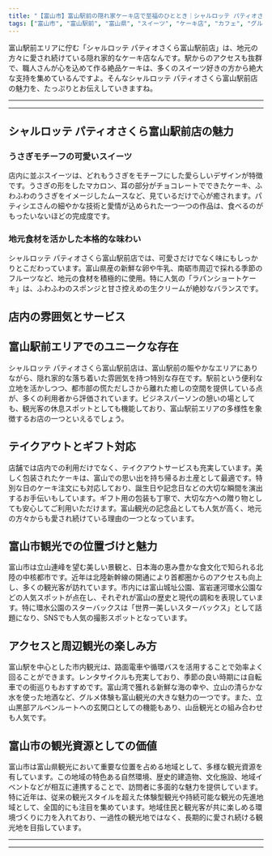 ```yaml
---
title: "【富山市】富山駅前の隠れ家ケーキ店で至福のひととき｜シャルロッテ パティオさくら富山駅前店"
tags: ["富山市", "富山駅前", "富山県", "スイーツ", "ケーキ店", "カフェ", "グルメ", "隠れ家", "手作りケーキ", "職人", "季節のフルーツ", "至福のひととき", "デート", "おすすめ", "YouTube Shorts", "#shorts", "動画"]
---
```


富山駅前エリアに佇む「シャルロッテ パティオさくら富山駅前店」は、地元の方々に愛され続けている隠れ家的なケーキ店なんです。駅からのアクセスも抜群で、職人さんが心を込めて作る絶品ケーキは、多くのスイーツ好きの方から絶大な支持を集めているんですよ。そんなシャルロッテ パティオさくら富山駅前店の魅力を、たっぷりとお伝えしていきますね。

---

<!-- 🎥 YouTube動画埋め込み -->
<!-- No YouTube URL provided -->

---

## シャルロッテ パティオさくら富山駅前店の魅力

### うさぎモチーフの可愛いスイーツ

店内に並ぶスイーツは、どれもうさぎをモチーフにした愛らしいデザインが特徴です。うさぎの形をしたマカロン、耳の部分がチョコレートでできたケーキ、ふわふわのうさぎをイメージしたムースなど、見ているだけで心が癒されます。パティシエさんの細やかな技術と愛情が込められた一つ一つの作品は、食べるのがもったいないほどの完成度です。

### 地元食材を活かした本格的な味わい

シャルロッテ パティオさくら富山駅前店では、可愛さだけでなく味にもしっかりとこだわっています。富山県産の新鮮な卵や牛乳、南砺市周辺で採れる季節のフルーツなど、地元の食材を積極的に使用。特に人気の「ラパンショートケーキ」は、ふわふわのスポンジと甘さ控えめの生クリームが絶妙なバランスです。

## 店内の雰囲気とサービス

## 富山駅前エリアでのユニークな存在

シャルロッテ パティオさくら富山駅前店は、富山駅前の賑やかなエリアにありながら、隠れ家的な落ち着いた雰囲気を持つ特別な存在です。駅前という便利な立地を活かしつつ、都市部の慌ただしさから離れた癒しの空間を提供している点が、多くの利用者から評価されています。ビジネスパーソンの憩いの場としても、観光客の休息スポットとしても機能しており、富山駅前エリアの多様性を象徴するお店の一つといえるでしょう。

## テイクアウトとギフト対応

店舗では店内での利用だけでなく、テイクアウトサービスも充実しています。美しく包装されたケーキは、富山での思い出を持ち帰るお土産として最適です。特別な日のケーキ注文にも対応しており、誕生日や記念日などの大切な瞬間を演出するお手伝いもしています。ギフト用の包装も丁寧で、大切な方への贈り物としても安心してご利用いただけます。富山観光の記念品としても人気が高く、地元の方々からも愛され続けている理由の一つとなっています。

## 富山市観光での位置づけと魅力

富山市は立山連峰を望む美しい景観と、日本海の恵み豊かな食文化で知られる北陸の中核都市です。近年は北陸新幹線の開通により首都圏からのアクセスも向上し、多くの観光客が訪れています。市内には富山城址公園、富岩運河環水公園などの人気スポットが点在し、それぞれが富山の歴史と現代の調和を表現しています。特に環水公園のスターバックスは「世界一美しいスターバックス」として話題になり、SNSでも人気の撮影スポットとなっています。

## アクセスと周辺観光の楽しみ方

富山駅を中心とした市内観光は、路面電車や循環バスを活用することで効率よく回ることができます。レンタサイクルも充実しており、季節の良い時期には自転車での街巡りもおすすめです。富山湾で獲れる新鮮な海の幸や、立山の清らかな水を使った地酒など、グルメ体験も富山観光の大きな魅力の一つです。また、立山黒部アルペンルートへの玄関口としての機能もあり、山岳観光との組み合わせも人気です。

## 富山市の観光資源としての価値

富山市は富山県観光において重要な位置を占める地域として、多様な観光資源を有しています。この地域の特色ある自然環境、歴史的建造物、文化施設、地域イベントなどが相互に連携することで、訪問者に多面的な魅力を提供しています。特に近年は、従来の観光スタイルを超えた体験型観光や持続可能な観光の先進地域として、全国的にも注目を集めています。地域住民と観光客が共に楽しめる環境づくりに力を入れており、一過性の観光地ではなく、長期的に愛され続ける観光地を目指しています。

---

<!-- 🗺 Googleマップ（自動表示: page.tsxで地域名から自動生成） -->

<!-- 📍 宿泊リンク（自動表示: page.tsxで地域別リンクを自動生成）
     - タイトルから地域名を抽出
     - JTB / 楽天トラベル / じゃらん / 一休.com 対応
     - 環境変数でプロバイダー切替可能
-->

<!-- 📚 関連記事（自動表示: page.tsxで同カテゴリから2件自動選択） -->

<!-- 🏷️ タグ（自動表示: page.tsxで記事最下部に自動配置） -->

---

<!--
【記事文字数ルール】
- 基本文字数: 最低1000文字以上
- 推奨文字数: 1000〜1500文字（スマホ読みやすさ最優先）
- 上限なし: 情報量的に必要な場合は1500文字や2000文字を超えても良い
- 判断基準: 読者にとって価値ある情報を過不足なく提供できる文字数

【記事構成の最終形】
1. タイトル・動画・本文
2. まとめ
3. Googleマップ（見出しなし、マップのみ自動表示）
4. **宿泊リンク（地域別自動生成）** ← 2025年10月7日追加
5. 関連記事（H3、同カテゴリから2件自動選択）
6. タグ（記事最下部に自動表示）
7. ナビゲーションボタン

【宿泊リンクシステム仕様】
- タイトルから地域名を自動抽出（【〇〇市】形式優先）
- 北陸地方地域辞書: 富山/石川/福井の主要都市対応
- 対応プロバイダー: JTB（既定）/ 楽天トラベル / じゃらん / 一休.com
- 環境変数で切替: NEXT_PUBLIC_DEFAULT_TRAVEL_PROVIDER
- URLテンプレート: 地域名自動エンコード + アフィリエイトID挿入
- 配置位置: Googleマップ直後、関連記事より前

【自動生成セクション】
※以下はpage.tsxで自動生成されるため、記事本文には含めない
- Googleマップ: タイトル【】内の地域名から生成
- 宿泊リンク: 地域名抽出 → Deeplink生成 → スタイル適用
- 関連記事: 同カテゴリから2件を自動選択・リンク化
- タグ: 記事データから最下部に自動配置

【削除済みセクション】
※アクセス方法・周辺情報・公式リンクセクションは不要（2025年10月5日削除）

【AdSense・アフィリエイト】
- Google AdSense: 全ページ自動読み込み（layout.tsx）
- アフィリエイトスクリプト: AffilScript（layout.tsx）
- data-affil属性での動的リンク変換機能あり（現在は宿泊リンクで代替）

【最終更新】2025年10月7日 - 地域別宿泊リンク自動生成システム実装
-->
